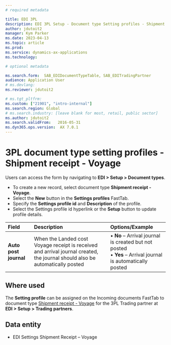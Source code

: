 ```yaml
---
# required metadata

title: EDI 3PL
description: EDI 3PL Setup - Document type Setting profiles - Shipment receipt - Voyage
author: jdutoit2
manager: Kym Parker
ms.date: 2023-04-13
ms.topic: article
ms.prod: 
ms.service: dynamics-ax-applications
ms.technology: 

# optional metadata

ms.search.form:  SAB_EDIDocumentTypeTable, SAB_EDITradingPartner
audience: Application User
# ms.devlang: 
ms.reviewer: jdutoit2

# ms.tgt_pltfrm: 
ms.custom: ["21901", "intro-internal"]
ms.search.region: Global
# ms.search.industry: [leave blank for most, retail, public sector]
ms.author: jdutoit2
ms.search.validFrom:   2016-05-31
ms.dyn365.ops.version:  AX 7.0.1
---
```


# 3PL document type setting profiles - Shipment receipt - Voyage

Users can access the form by navigating to **EDI > Setup > Document types**.

- To create a new record, select document type **Shipment receipt - Voyage**.
- Select the **New** button in the **Settings profiles** FastTab.
- Specify the **Settings profile id** and **Description** of the profile.
- Select the Settings profile id hyperlink or the **Setup** button to update profile details.

**Field**           |	**Description**	                          | **Options/Example**
:-------            |:-------                                   |:----------
**Auto post journal** |	When the Landed cost Voyage receipt is received and arrival journal created, the journal should also be automatically posted	| • **No** – Arrival journal is created but not posted <br> • **Yes** – Arrival journal is automatically posted

## Where used
The **Setting profile** can be assigned on the Incoming documents FastTab to document type [Shipment receipt - Voyage](../../DOCUMENTS/Shipment-receipt-Voyage.md) for the 3PL Trading partner at **EDI > Setup > Trading partners**.

## Data entity
- EDI Settings Shipment Receipt – Voyage
